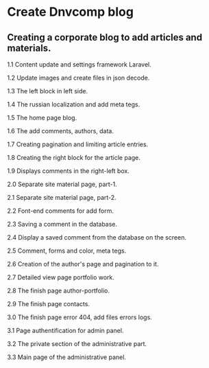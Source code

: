 <h1>Create Dnvcomp blog</h1>
<h2>Creating a corporate blog to add articles and materials.</h2>

<p>1.1 Content update and settings framework Laravel.</p>
<p>1.2 Update images and create files in json decode.</p>
<p>1.3 The left block in left side.</p>
<p>1.4 The russian localization and add meta tegs.</p>
<p>1.5 The home page blog.</p>
<p>1.6 The add comments, authors, data.</p>
<p>1.7 Creating pagination and limiting article entries.</p>
<p>1.8 Creating the right block for the article page.</p>
<p>1.9 Displays comments in the right-left box.</p>
<p>2.0 Separate site material page, part-1.</p>
<p>2.1 Separate site material page, part-2.</p>
<p>2.2 Font-end comments for add form.</p>
<p>2.3 Saving a comment in the database.</p>
<p>2.4 Display a saved comment from the database on the screen.<p>
<p>2.5 Comment, forms and color, meta tegs.</p>
<p>2.6 Creation of the author's page and pagination to it.</p>
<p>2.7 Detailed view page portfolio work.</p>
<p>2.8 The finish page author-portfolio.</p>
<p>2.9 The finish page contacts.</p>
<p>3.0 The finish page error 404, add files errors logs.</p>
<p>3.1 Page authentification for admin panel.</p>
<p>3.2 The private section of the administrative part.</p>
<p>3.3 Main page of the administrative panel.</p>